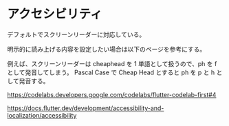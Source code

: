 # アクセシビリティ

デフォルトでスクリーンリーダーに対応している。

明示的に読み上げる内容を設定したい場合は以下のページを参考にする。

例えば、スクリーンリーダーは cheaphead を 1 単語として扱うので、ph を f として発音してしまう。
Pascal Case で Cheap Head とすると ph を p と h として発音する。

https://codelabs.developers.google.com/codelabs/flutter-codelab-first#4

https://docs.flutter.dev/development/accessibility-and-localization/accessibility
